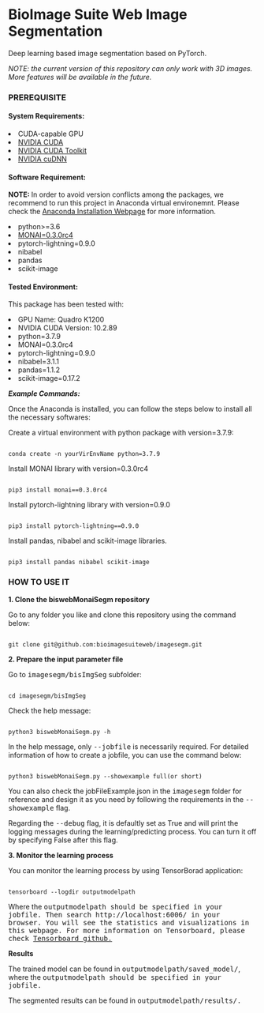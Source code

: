 <h1> BioImage Suite Web Image Segmentation</h1>
<p>Deep learning based image segmentation based on PyTorch. </p>

<p><I>NOTE: the current version of this repository can only work with 3D images. More features will be available in the future.</I> </p>




<h3>PREREQUISITE</h3>


<h4>System Requirements:</h4>
<li>CUDA-capable GPU</li>
<li><a href="https://docs.nvidia.com/cuda/cuda-quick-start-guide/index.html ">NVIDIA CUDA </a></li>
<li> <a href="https://developer.nvidia.com/CUDA-toolkit">NVIDIA CUDA Toolkit</a></li>
<li><a href="https://docs.nvidia.com/deeplearning/cudnn/install-guide/index.html">NVIDIA cuDNN</a></li>


<h4>Software Requirement:</h4>
<p><b>NOTE: </b> In order to avoid version conflicts among the packages, we recommend to run this project in Anaconda virtual environemnt. Please check the <a href="https://docs.anaconda.com/anaconda/install/"> Anaconda Installation Webpage</a> for more information.</p>
<li>python>=3.6</li> 
<li><a href="https://docs.monai.io/en/latest/installation.html">MONAI=0.3.0rc4</a></li>
<li>pytorch-lightning=0.9.0</li>
<li>nibabel</li> 
<li>pandas</li> 
<li>scikit-image</li>


<h4>Tested Environment:</h4>
<p>This package has been tested with:</p>
<li>GPU Name: Quadro K1200</li>
<li>NVIDIA CUDA Version: 10.2.89</li>
<li>python=3.7.9</li>
<li>MONAI=0.3.0rc4</li>
<li>pytorch-lightning=0.9.0</li>
<li>nibabel=3.1.1</li> 
<li>pandas=1.1.2</li> 
<li>scikit-image=0.17.2</li>


 <I><b>Example Commands:</b></I>
 <p>Once the Anaconda is installed, you can follow the steps below to install all the necessary softwares:</p>
 <p>Create a virtual environment with python package with version=3.7.9: </p>
<code>
conda create -n yourVirEnvName python=3.7.9
</code>
<p>Install MONAI library with version=0.3.0rc4</p>
<code>
pip3 install monai==0.3.0rc4
</code>
<p>Install pytorch-lightning library with version=0.9.0</p>
<code>
pip3 install pytorch-lightning==0.9.0
</code>
<p>Install pandas, nibabel and scikit-image libraries.</p>
<code>
pip3 install pandas nibabel scikit-image
</code>




<h3>HOW TO USE IT</h3>
<b>1. Clone the biswebMonaiSegm repository</b>
<p>Go to any folder you like and clone this repository using the command below:</p>
<code>
git clone git@github.com:bioimagesuiteweb/imagesegm.git
</code>

<b>2. Prepare the input parameter file</b>
<p>Go to <samp>imagesegm/bisImgSeg</samp> subfolder:</p>
<code>
cd imagesegm/bisImgSeg
</code>
<p>Check the help message:</p>
<code>
python3 biswebMonaiSegm.py -h
</code>

<p>In the help message, only <samp>--jobfile</samp> is necessarily required. For detailed information of how to create a jobfile, you can use the command below:</p>
<code>
python3 biswebMonaiSegm.py --showexample full(or short)
</code>

<p>You can also check the jobFileExample.json in the <samp>imagesegm</samp> folder for reference and design it as you need by following the requirements in the <samp>--showexample</samp> flag.</p>
<p>Regarding the <samp>--debug</samp> flag, it is defaultly set as True and will print the logging messages during the learning/predicting process. You can turn it off by specifying False after this flag.</p>

<b>3. Monitor the learning process</b>
<p>You can monitor the learning process by using TensorBorad application:</p>
<code>
tensorboard --logdir outputmodelpath
</code>

<p>Where the <samp>outputmodelpath<samp> should be specified in your jobfile. Then search <samp>http://localhost:6006/</samp> in your browser. You will see the statistics and visualizations in this webpage. For more information on Tensorboard, please check <a href="https://github.com/tensorflow/tensorboard">Tensorboard github.</a> </p>

<b>Results</b>
<p>The trained model can be found in <samp>outputmodelpath/saved_model/</samp>, where the <samp>outputmodelpath<samp> should be specified in your jobfile. </p>
<p>The segmented results can be found in <samp>outputmodelpath/results/.</samp></p>
